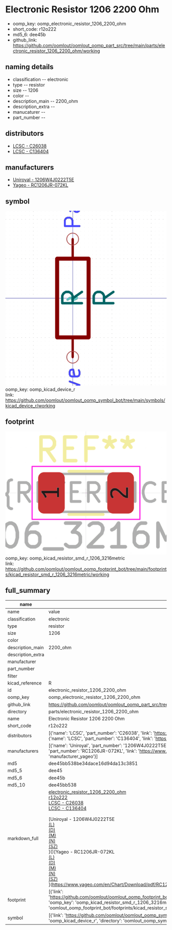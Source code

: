 # Electronic Resistor 1206 2200 Ohm

  
* oomp_key: oomp_electronic_resistor_1206_2200_ohm 
* short_code: r12o222
* md5_6: dee45b  
* github_link: https://github.com/oomlout/oomlout_oomp_part_src/tree/main/parts/electronic_resistor_1206_2200_ohm/working  
## naming details
* classification -- electronic
* type -- resistor
* size -- 1206
* color -- 
* description_main -- 2200_ohm
* description_extra -- 
* manucaturer -- 
* part_number -- 

## distributors
* [LCSC - C26038](https://lcsc.com/product-detail/C26038.html)  
* [LCSC - C136404](https://lcsc.com/product-detail/C136404.html)  

## manufacturers
* [Uniroyal - 1206W4J0222T5E]()  
* [Yageo - RC1206JR-072KL](https://www.yageo.com/en/Chart/Download/pdf/RC1206JR-072KL)  

## symbol

![](symbol/0/working/working_600.png)  
oomp_key: oomp_kicad_device_r  
link: https://github.com/oomlout/oomlout_oomp_symbol_bot/tree/main/symbols/kicad_device_r/working  

## footprint

![](footprint/0/working/working_600.png)  
oomp_key: oomp_kicad_resistor_smd_r_1206_3216metric  
link: https://github.com/oomlout/oomlout_oomp_footprint_bot/tree/main/footprints/kicad_resistor_smd_r_1206_3216metric/working  

## full_summary
| name | value | 
| --- | --- | 
| name | value | 
| classification | electronic | 
| type | resistor | 
| size | 1206 | 
| color |  | 
| description_main | 2200_ohm | 
| description_extra |  | 
| manufacturer |  | 
| part_number |  | 
| filter |  | 
| kicad_reference | R | 
| id | electronic_resistor_1206_2200_ohm | 
| oomp_key | oomp_electronic_resistor_1206_2200_ohm | 
| github_link | https://github.com/oomlout/oomlout_oomp_part_src/tree/main/parts/electronic_resistor_1206_2200_ohm/working | 
| directory | parts/electronic_resistor_1206_2200_ohm | 
| name | Electronic Resistor 1206 2200 Ohm | 
| short_code | r12o222 | 
| distributors | [{'name': 'LCSC', 'part_number': 'C26038', 'link': 'https://lcsc.com/product-detail/C26038.html', 'id': 'distributor_lcsc'}, {'name': 'LCSC', 'part_number': 'C136404', 'link': 'https://lcsc.com/product-detail/C136404.html', 'id': 'distributor_lcsc'}] | 
| manufacturers | [{'name': 'Uniroyal', 'part_number': '1206W4J0222T5E', 'link': '', 'id': 'manufacturer_uniroyal'}, {'name': 'Yageo', 'part_number': 'RC1206JR-072KL', 'link': 'https://www.yageo.com/en/Chart/Download/pdf/RC1206JR-072KL', 'id': 'manufacturer_yageo'}] | 
| md5 | dee45bb538be34dace16d94da13c3851 | 
| md5_5 | dee45 | 
| md5_6 | dee45b | 
| md5_10 | dee45bb538 | 
| markdown_full | [electronic_resistor_1206_2200_ohm](https://github.com/oomlout/oomlout_oomp_part_src/tree/main/parts/electronic_resistor_1206_2200_ohm/working)<br>[r12o222](https://github.com/oomlout/oomlout_oomp_part_src/tree/main/parts/electronic_resistor_1206_2200_ohm/working)<br>[LCSC - C26038<br>](https://lcsc.com/product-detail/C26038.html)[LCSC - C136404<br>](https://lcsc.com/product-detail/C136404.html)<br>[Uniroyal - 1206W4J0222T5E<br>[(L)<br>](https://www.lcsc.com/search?q=1206W4J0222T5E)[(D)<br>](https://www.digikey.com/en/products?,keywords=1206W4J0222T5E)[(M)<br>](https://www.mouser.com/Search/Refine?Keyword=1206W4J0222T5E)[(N)<br>](https://www.newark.com/search?st=1206W4J0222T5E)[(SZ)<br>](https://so.szlcsc.com/global.html?k=1206W4J0222T5E)]()[Yageo - RC1206JR-072KL<br>[(L)<br>](https://www.lcsc.com/search?q=RC1206JR-072KL)[(D)<br>](https://www.digikey.com/en/products?,keywords=RC1206JR-072KL)[(M)<br>](https://www.mouser.com/Search/Refine?Keyword=RC1206JR-072KL)[(N)<br>](https://www.newark.com/search?st=RC1206JR-072KL)[(SZ)<br>](https://so.szlcsc.com/global.html?k=RC1206JR-072KL)](https://www.yageo.com/en/Chart/Download/pdf/RC1206JR-072KL) | 
| footprint | [{'link': 'https://github.com/oomlout/oomlout_oomp_footprint_bot/tree/main/foootprntss/kicad_resistor_smd_r_1206_3216metric', 'oomp_key': 'oomp_kicad_resistor_smd_r_1206_3216metric', 'directory': 'oomlout_oomp_footprint_bot/footprints/kicad_resistor_smd_r_1206_3216metric//working/working.kicad_mod'}] | 
| symbol | [{'link': 'https://github.com/oomlout/oomlout_oomp_symbol_bot/tree/main/symbols/kicad_device_r', 'oomp_key': 'oomp_kicad_device_r', 'directory': 'oomlout_oomp_symbol_bot/symbols/kicad_device_r//working/working.kicad_sym'}] | 
